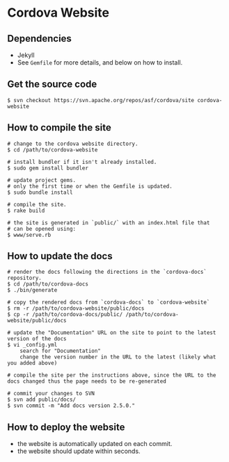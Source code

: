 Cordova Website
===============


Dependencies
------------

- Jekyll
- See `Gemfile` for more details, and below on how to install.

Get the source code
-------------------

    $ svn checkout https://svn.apache.org/repos/asf/cordova/site cordova-website


How to compile the site
-----------------------

    # change to the cordova website directory.
    $ cd /path/to/cordova-website

    # install bundler if it isn't already installed.
    $ sudo gem install bundler

    # update project gems.
    # only the first time or when the Gemfile is updated.
    $ sudo bundle install

    # compile the site.
    $ rake build

    # the site is generated in `public/` with an index.html file that
    # can be opened using:
    $ www/serve.rb


How to update the docs
----------------------

    # render the docs following the directions in the `cordova-docs` repository.
    $ cd /path/to/cordova-docs
    $ ./bin/generate

    # copy the rendered docs from `cordova-docs` to `cordova-website`
    $ rm -r /path/to/cordova-website/public/docs
    $ cp -r /path/to/cordova-docs/public/ /path/to/cordova-website/public/docs

    # update the "Documentation" URL on the site to point to the latest version of the docs
    $ vi _config.yml
        search for "Documentation"
        change the version number in the URL to the latest (likely what you added above)

    # compile the site per the instructions above, since the URL to the docs changed thus the page needs to be re-generated

    # commit your changes to SVN
    $ svn add public/docs/
    $ svn commit -m "Add docs version 2.5.0."


How to deploy the website
-------------------------

- the website is automatically updated on each commit.
- the website should update within seconds.

